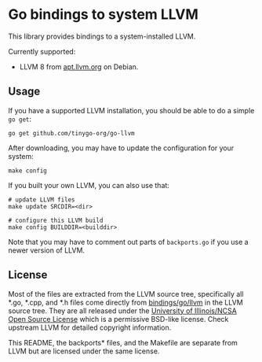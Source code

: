 # Go bindings to system LLVM

This library provides bindings to a system-installed LLVM.

Currently supported:

  * LLVM 8 from [apt.llvm.org](http://apt.llvm.org/) on Debian.

## Usage

If you have a supported LLVM installation, you should be able to do a simple `go get`:

    go get github.com/tinygo-org/go-llvm

After downloading, you may have to update the configuration for your system:

    make config

If you built your own LLVM, you can also use that:

    # update LLVM files
    make update SRCDIR=<dir>
    
    # configure this LLVM build
    make config BUILDDIR=<builddir>

Note that you may have to comment out parts of `backports.go` if you use a
newer version of LLVM.

## License

Most of the files are extracted from the LLVM source tree, specifically all
\*.go, \*.cpp, and \*.h files come directly from
[bindings/go/llvm](https://github.com/llvm-mirror/llvm/tree/release_80/bindings/go/llvm)
in the LLVM source tree. They are all released under the [University of
Illinois/NCSA Open Source License](http://releases.llvm.org/8.0.0/LICENSE.TXT)
which is a permissive BSD-like license. Check upstream LLVM for detailed
copyright information.

This README, the backports\* files, and the Makefile are separate from LLVM but
are licensed under the same license.
